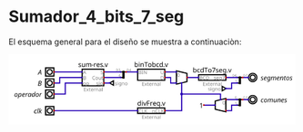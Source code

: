 # Sumador_4_bits_7_seg

El esquema general para el diseño se muestra a continuaciòn:

![Esquema_general](./Pictures_1/sumador_esquema.png)
